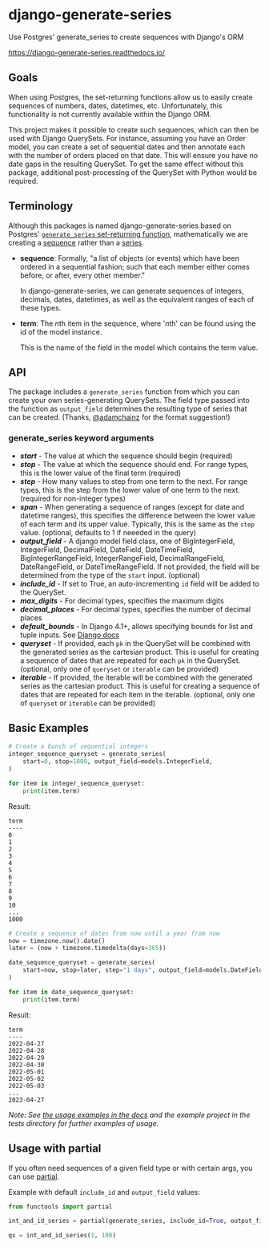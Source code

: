 # django-generate-series

Use Postgres' generate_series to create sequences with Django's ORM

https://django-generate-series.readthedocs.io/

## Goals

When using Postgres, the set-returning functions allow us to easily create sequences of numbers, dates, datetimes, etc. Unfortunately, this functionality is not currently available within the Django ORM.

This project makes it possible to create such sequences, which can then be used with Django QuerySets. For instance, assuming you have an Order model, you can create a set of sequential dates and then annotate each with the number of orders placed on that date. This will ensure you have no date gaps in the resulting QuerySet. To get the same effect without this package, additional post-processing of the QuerySet with Python would be required.

## Terminology

Although this packages is named django-generate-series based on Postgres' [`generate_series` set-returning function](https://www.postgresql.org/docs/current/functions-srf.html), mathematically we are creating a [sequence](https://en.wikipedia.org/wiki/Sequence) rather than a [series](https://en.wikipedia.org/wiki/Series_(mathematics)).

- **sequence**: Formally, "a list of objects (or events) which have been ordered in a sequential fashion; such that each member either comes before, or after, every other member."

    In django-generate-series, we can generate sequences of integers, decimals, dates, datetimes, as well as the equivalent ranges of each of these types.

- **term**: The *n*th item in the sequence, where '*n*th' can be found using the id of the model instance.

    This is the name of the field in the model which contains the term value.

## API

The package includes a `generate_series` function from which you can create your own series-generating QuerySets. The field type passed into the function as `output_field` determines the resulting type of series that can be created. (Thanks, [@adamchainz](https://twitter.com/adamchainz) for the format suggestion!)

### generate_series keyword arguments

- ***start*** - The value at which the sequence should begin (required)
- ***stop*** - The value at which the sequence should end. For range types, this is the lower value of the final term (required)
- ***step*** - How many values to step from one term to the next. For range types, this is the step from the lower value of one term to the next. (required for non-integer types)
- ***span*** - When generating a sequence of ranges (except for date and datetime ranges), this specifies the difference between the lower value of each term and its upper value. Typically, this is the same as the `step` value. (optional, defaults to 1 if neeeded in the query)
- ***output_field*** - A django model field class, one of BigIntegerField, IntegerField, DecimalField, DateField, DateTimeField, BigIntegerRangeField, IntegerRangeField, DecimalRangeField, DateRangeField, or DateTimeRangeField. If not provided, the field will be determined from the type of the `start` input. (optional)
- ***include_id*** - If set to True, an auto-incrementing `id` field will be added to the QuerySet.
- ***max_digits*** - For decimal types, specifies the maximum digits
- ***decimal_places*** - For decimal types, specifies the number of decimal places
- ***default_bounds*** - In Django 4.1+, allows specifying bounds for list and tuple inputs. See [Django docs](https://docs.djangoproject.com/en/dev/releases/4.1/#django-contrib-postgres)
- ***queryset*** - If provided, each `pk` in the QuerySet will be combined with the generated series as the cartesian product. This is useful for creating a sequence of dates that are repeated for each `pk` in the QuerySet. (optional, only one of `queryset` or `iterable` can be provided)
- ***iterable*** - If provided, the iterable will be combined with the generated series as the cartesian product. This is useful for creating a sequence of dates that are repeated for each item in the iterable. (optional, only one of `queryset` or `iterable` can be provided)

## Basic Examples

```python
# Create a bunch of sequential integers
integer_sequence_queryset = generate_series(
    start=0, stop=1000, output_field=models.IntegerField,
)

for item in integer_sequence_queryset:
    print(item.term)
```

Result:

    term
    ----
    0
    1
    2
    3
    4
    5
    6
    7
    8
    9
    10
    ...
    1000

```python
# Create a sequence of dates from now until a year from now
now = timezone.now().date()
later = (now + timezone.timedelta(days=365))

date_sequence_queryset = generate_series(
    start=now, stop=later, step="1 days", output_field=models.DateField,
)

for item in date_sequence_queryset:
    print(item.term)
```

Result:

    term
    ----
    2022-04-27
    2022-04-28
    2022-04-29
    2022-04-30
    2022-05-01
    2022-05-02
    2022-05-03
    ...
    2023-04-27

*Note: See [the usage examples in the docs](https://django-generate-series.readthedocs.io/en/latest/usage_examples.html) and the example project in the tests directory for further examples of usage.*

## Usage with partial

If you often need sequences of a given field type or with certain args, you can use [partial](https://docs.python.org/3/library/functools.html#functools.partial).

Example with default `include_id` and `output_field` values:

```python
from functools import partial

int_and_id_series = partial(generate_series, include_id=True, output_field=BigIntegerField)

qs = int_and_id_series(1, 100)
```
